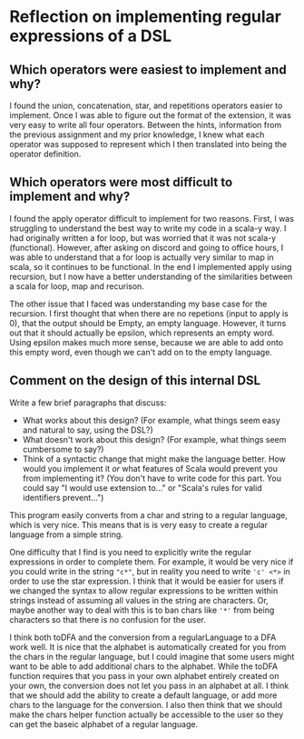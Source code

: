 # Reflection on implementing regular expressions of a DSL

## Which operators were easiest to implement and why?

I found the union, concatenation, star, and repetitions operators easier to implement. Once I was able to figure out the format of the extension, it was very easy to write all four operators. Between the hints, information from the previous assignment and my prior knowledge, I knew what each operator was supposed to represent which I then translated into being the operator definition.

## Which operators were most difficult to implement and why?

I found the apply operator difficult to implement for two reasons. First, I was struggling to understand the best way to write my code in a scala-y way. I had originally written a for loop, but was worried that it was not scala-y (functional). However, after asking on discord and going to office hours, I was able to understand that a for loop is actually very similar to map in scala, so it continues to be functional. In the end I implemented apply using recursion, but I now have a better understanding of the similarities between a scala for loop, map and recurison.

The other issue that I faced was understanding my base case for the recursion. I first thought that when there are no repetions (input to apply is 0), that the output should be Empty, an empty language. However, it turns out that it should actually be epsilon, which represents an empty word. Using epsilon makes much more sense, because we are able to add onto this empty word, even though we can't add on to the empty language.

## Comment on the design of this internal DSL

Write a few brief paragraphs that discuss:

- What works about this design? (For example, what things seem easy and
  natural to say, using the DSL?)
- What doesn't work about this design? (For example, what things seem
  cumbersome to say?)
- Think of a syntactic change that might make the language better. How would
  you implement it _or_ what features of Scala would prevent you from
  implementing it? (You don't have to write code for this part. You could say
  "I would use extension to..." or "Scala's rules for valid
  identifiers prevent...")
  
This program easily converts from a char and string to a regular language, which is very nice. This means that is is very easy to create a regular language from a simple string. 

One difficulty that I find is you need to explicitly write the regular expressions in order to complete them. For example, it would be very nice if you could write in the string `"c*"`, but in reality you need to write `'c' <*>` in order to use the star expression. I think that it would be easier for users if we changed the syntax to allow regular expressions to be written within strings instead of assuming all values in the string are characters. Or, maybe another way to deal with this is to ban chars like `'*'` from being characters so that there is no confusion for the user.

I think both toDFA and the conversion from a regularLanguage to a DFA work well. It is nice that the alphabet is automatically created for you from the chars in the regular language, but I could imagine that some users might want to be able to add additional chars to the alphabet. While the toDFA function requires that you pass in your own alphabet entirely created on your own, the conversion does not let you pass in an alphabet at all. I think that we should add the ability to create a default language, or add more chars to the language for the conversion. I also then think that we should make the chars helper function actually be accessible to the user so they can get the baseic alphabet of a regular language.
